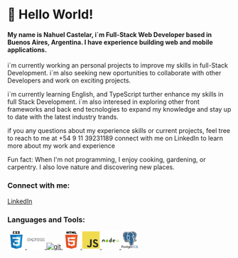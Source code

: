 # 👋 Hello World!

#### My name is Nahuel Castelar, i´m Full-Stack Web Developer based in Buenos Aires, Argentina. I have experience building web and mobile applications.

i´m currently working an personal projects to improve my skills in full-Stack Development. i´m also seeking new oportunities to collaborate with other Developers and work on exciting projects.

i´m currently learning English, and TypeScript turther enhance my skills in full Stack Development. i´m also interesed in exploring other front frameworks and back end tecnologies to expand my knowledge and stay up to date with the latest industry trands.

if you any questions about my experience skills or current projects, feel tree to reach to me at +54 9 11 39231189 connect with me on LinkedIn to learn more about my work and experience

Fun fact: When I'm not programming, I enjoy cooking, gardening, or carpentry. I also love nature and discovering new places.


<h3 align="left">Connect with me:</h3>

<p align="left">
  <a href="https://www.linkedin.com/in/nahuelcastelar/">LinkedIn</a>
</p>

<h3 align="left">Languages and Tools:</h3>
<p align="left"> <a href="https://developer.android.com" target="_blank"><a href="https://www.w3schools.com/css/" target="_blank"> <img src="https://raw.githubusercontent.com/devicons/devicon/master/icons/css3/css3-original-wordmark.svg" alt="css3" width="40" height="40"/> </a> <a href="https://expressjs.com" target="_blank"> <img src="https://raw.githubusercontent.com/devicons/devicon/master/icons/express/express-original-wordmark.svg" alt="express" width="40" height="40"/> </a> <a href="https://git-scm.com/" target="_blank"> <img src="https://www.vectorlogo.zone/logos/git-scm/git-scm-icon.svg" alt="git" width="40" height="40"/> </a> <a href="https://www.w3.org/html/" target="_blank"> <img src="https://raw.githubusercontent.com/devicons/devicon/master/icons/html5/html5-original-wordmark.svg" alt="html5" width="40" height="40"/> </a> <a href="https://www.java.com" target="_blank"><a href="https://developer.mozilla.org/en-US/docs/Web/JavaScript" target="_blank"> <img src="https://raw.githubusercontent.com/devicons/devicon/master/icons/javascript/javascript-original.svg" alt="javascript" width="40" height="40"/> </a>  </a> <a href="https://nodejs.org" target="_blank"> <img src="https://raw.githubusercontent.com/devicons/devicon/master/icons/nodejs/nodejs-original-wordmark.svg" alt="nodejs" width="40" height="40"/> </a></a> <a href="https://www.postgresql.org" target="_blank"> <img src="https://raw.githubusercontent.com/devicons/devicon/master/icons/postgresql/postgresql-original-wordmark.svg" alt="postgresql" width="40" height="40"/> </a> <a href="https://postman.com" target="_blank"> 
